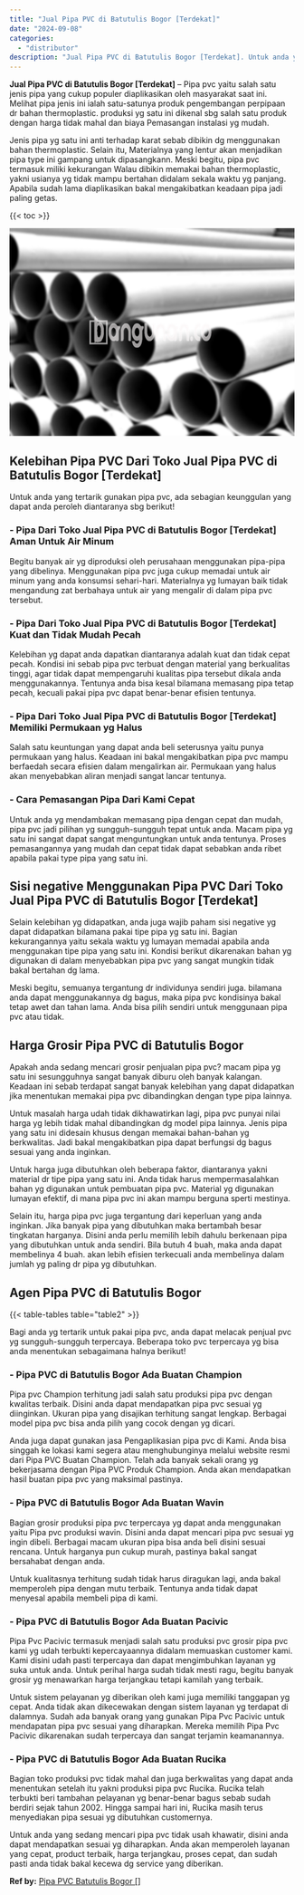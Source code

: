 ```yaml
---
title: "Jual Pipa PVC di Batutulis Bogor [Terdekat]"
date: "2024-09-08"
categories: 
  - "distributor"
description: "Jual Pipa PVC di Batutulis Bogor [Terdekat]. Untuk anda yang sedang mencari pipa pvc tidak usah khawatir, disini anda dapat mendapatkan sesuai yg diharapkan...."
---
```


**Jual Pipa PVC di Batutulis Bogor \[Terdekat\]** – Pipa pvc yaitu salah satu jenis pipa yang cukup populer diaplikasikan oleh masyarakat saat ini. Melihat pipa jenis ini ialah satu-satunya produk pengembangan perpipaan dr bahan thermoplastic. produksi yg satu ini dikenal sbg salah satu produk dengan harga tidak mahal dan biaya Pemasangan instalasi yg mudah.

Jenis pipa yg satu ini anti terhadap karat sebab dibikin dg menggunakan bahan thermoplastic. Selain itu, Materialnya yang lentur akan menjadikan pipa type ini gampang untuk dipasangkann. Meski begitu, pipa pvc termasuk miliki kekurangan Walau dibikin memakai bahan thermoplastic, yakni usianya yg tidak mampu bertahan didalam sekala waktu yg panjang. Apabila sudah lama diaplikasikan bakal mengakibatkan keadaan pipa jadi paling getas.

{{< toc >}}

![Jual Pipa PVC di Batutulis Bogor [Terdekat]](/images/jaul-pipa-pvc-54.png)

## Kelebihan Pipa PVC Dari Toko Jual Pipa PVC di Batutulis Bogor \[Terdekat\]

Untuk anda yang tertarik gunakan pipa pvc, ada sebagian keunggulan yang dapat anda peroleh diantaranya sbg berikut!

### \- Pipa Dari Toko Jual Pipa PVC di Batutulis Bogor \[Terdekat\] Aman Untuk Air Minum

Begitu banyak air yg diproduksi oleh perusahaan menggunakan pipa-pipa yang dibelinya. Menggunakan pipa pvc juga cukup memadai untuk air minum yang anda konsumsi sehari-hari. Materialnya yg lumayan baik tidak mengandung zat berbahaya untuk air yang mengalir di dalam pipa pvc tersebut.

### \- Pipa Dari Toko Jual Pipa PVC di Batutulis Bogor \[Terdekat\] Kuat dan Tidak Mudah Pecah

Kelebihan yg dapat anda dapatkan diantaranya adalah kuat dan tidak cepat pecah. Kondisi ini sebab pipa pvc terbuat dengan material yang berkualitas tinggi, agar tidak dapat mempengaruhi kualitas pipa tersebut dikala anda menggunakannya. Tentunya anda bisa kesal bilamana memasang pipa tetap pecah, kecuali pakai pipa pvc dapat benar-benar efisien tentunya.

### \- Pipa Dari Toko Jual Pipa PVC di Batutulis Bogor \[Terdekat\] Memiliki Permukaan yg Halus

Salah satu keuntungan yang dapat anda beli seterusnya yaitu punya permukaan yang halus. Keadaan ini bakal mengakibatkan pipa pvc mampu berfaedah secara efisien dalam mengalirkan air. Permukaan yang halus akan menyebabkan aliran menjadi sangat lancar tentunya.

### \- Cara Pemasangan Pipa Dari Kami Cepat

Untuk anda yg mendambakan memasang pipa dengan cepat dan mudah, pipa pvc jadi pilihan yg sungguh-sungguh tepat untuk anda. Macam pipa yg satu ini sangat dapat sangat menguntungkan untuk anda tentunya. Proses pemasangannya yang mudah dan cepat tidak dapat sebabkan anda ribet apabila pakai type pipa yang satu ini.

## Sisi negative Menggunakan Pipa PVC Dari Toko Jual Pipa PVC di Batutulis Bogor \[Terdekat\]

Selain kelebihan yg didapatkan, anda juga wajib paham sisi negative yg dapat didapatkan bilamana pakai tipe pipa yg satu ini. Bagian kekurangannya yaitu sekala waktu yg lumayan memadai apabila anda menggunakan tipe pipa yang satu ini. Kondisi berikut dikarenakan bahan yg digunakan di dalam menyebabkan pipa pvc yang sangat mungkin tidak bakal bertahan dg lama.

Meski begitu, semuanya tergantung dr individunya sendiri juga. bilamana anda dapat menggunakannya dg bagus, maka pipa pvc kondisinya bakal tetap awet dan tahan lama. Anda bisa pilih sendiri untuk menggunaan pipa pvc atau tidak.

## Harga Grosir Pipa PVC di Batutulis Bogor

Apakah anda sedang mencari grosir penjualan pipa pvc? macam pipa yg satu ini sesungguhnya sangat banyak diburu oleh banyak kalangan. Keadaan ini sebab terdapat sangat banyak kelebihan yang dapat didapatkan jika menentukan memakai pipa pvc dibandingkan dengan type pipa lainnya.

Untuk masalah harga udah tidak dikhawatirkan lagi, pipa pvc punyai nilai harga yg lebih tidak mahal dibandingkan dg model pipa lainnya. Jenis pipa yang satu ini didesain khusus dengan memakai bahan-bahan yg berkwalitas. Jadi bakal mengakibatkan pipa dapat berfungsi dg bagus sesuai yang anda inginkan.

Untuk harga juga dibutuhkan oleh beberapa faktor, diantaranya yakni material dr tipe pipa yang satu ini. Anda tidak harus mempermasalahkan bahan yg digunakan untuk pembuatan pipa pvc. Material yg digunakan lumayan efektif, di mana pipa pvc ini akan mampu berguna sperti mestinya.

Selain itu, harga pipa pvc juga tergantung dari keperluan yang anda inginkan. Jika banyak pipa yang dibutuhkan maka bertambah besar tingkatan harganya. Disini anda perlu memilih lebih dahulu berkenaan pipa yang dibutuhkan untuk anda sendiri. Bila butuh 4 buah, maka anda dapat membelinya 4 buah. akan lebih efisien terkecuali anda membelinya dalam jumlah yg paling dr pipa yg dibutuhkan.

## Agen Pipa PVC di Batutulis Bogor

{{< table-tables table="table2" >}}

Bagi anda yg tertarik untuk pakai pipa pvc, anda dapat melacak penjual pvc yg sungguh-sungguh terpercaya. Beberapa toko pvc terpercaya yg bisa anda menentukan sebagaimana halnya berikut!

### \- Pipa PVC di Batutulis Bogor Ada Buatan Champion

Pipa pvc Champion terhitung jadi salah satu produksi pipa pvc dengan kwalitas terbaik. Disini anda dapat mendapatkan pipa pvc sesuai yg diinginkan. Ukuran pipa yang disajikan terhitung sangat lengkap. Berbagai model pipa pvc bisa anda pilih yang cocok dengan yg dicari.

Anda juga dapat gunakan jasa Pengaplikasian pipa pvc di Kami. Anda bisa singgah ke lokasi kami segera atau menghubunginya melalui website resmi dari Pipa PVC Buatan Champion. Telah ada banyak sekali orang yg bekerjasama dengan Pipa PVC Produk Champion. Anda akan mendapatkan hasil buatan pipa pvc yang maksimal pastinya.

### \- Pipa PVC di Batutulis Bogor Ada Buatan Wavin

Bagian grosir produksi pipa pvc terpercaya yg dapat anda menggunakan yaitu Pipa pvc produksi wavin. Disini anda dapat mencari pipa pvc sesuai yg ingin dibeli. Berbagai macam ukuran pipa bisa anda beli disini sesuai rencana. Untuk harganya pun cukup murah, pastinya bakal sangat bersahabat dengan anda.

Untuk kualitasnya terhitung sudah tidak harus diragukan lagi, anda bakal memperoleh pipa dengan mutu terbaik. Tentunya anda tidak dapat menyesal apabila membeli pipa di kami.

### \- Pipa PVC di Batutulis Bogor Ada Buatan Pacivic

Pipa Pvc Pacivic termasuk menjadi salah satu produksi pvc grosir pipa pvc kami yg udah terbukti kepercayaannya didalam memuaskan customer kami. Kami disini udah pasti terpercaya dan dapat mengimbuhkan layanan yg suka untuk anda. Untuk perihal harga sudah tidak mesti ragu, begitu banyak grosir yg menawarkan harga terjangkau tetapi kamilah yang terbaik.

Untuk sistem pelayanan yg diberikan oleh kami juga memiliki tanggapan yg cepat. Anda tidak akan dikecewakan dengan sistem layanan yg terdapat di dalamnya. Sudah ada banyak orang yang gunakan Pipa Pvc Pacivic untuk mendapatan pipa pvc sesuai yang diharapkan. Mereka memilih Pipa Pvc Pacivic dikarenakan sudah terpercaya dan sangat terjamin keamanannya.

### \- Pipa PVC di Batutulis Bogor Ada Buatan Rucika

Bagian toko produksi pvc tidak mahal dan juga berkwalitas yang dapat anda menentukan setelah itu yakni produksi pipa pvc Rucika. Rucika telah terbukti beri tambahan pelayanan yg benar-benar bagus sebab sudah berdiri sejak tahun 2002. Hingga sampai hari ini, Rucika masih terus menyediakan pipa sesuai yg dibutuhkan customernya.

Untuk anda yang sedang mencari pipa pvc tidak usah khawatir, disini anda dapat mendapatkan sesuai yg diharapkan. Anda akan memperoleh layanan yang cepat, product terbaik, harga terjangkau, proses cepat, dan sudah pasti anda tidak bakal kecewa dg service yang diberikan.

**Ref by:** [Pipa PVC Batutulis Bogor []](https://id.wikipedia.org/wiki/Pipa)
